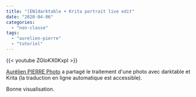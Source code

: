 ```yaml
---
title: "[EN]darktable + Krita portrait live edit"
date: "2020-04-06"
categories: 
  - "non-classe"
tags: 
  - "aurelien-pierre"
  - "tutoriel"
---
```


{{< youtube ZGloKX0KxpI >}}

[Aurélien PIERRE Photo](https://www.youtube.com/channel/UCmsSn3fujI81EKEr4NLxrcg) a partagé le traitement d'une photo avec darktable et Krita (la traduction en ligne automatique est accessible).

Bonne visualisation.

